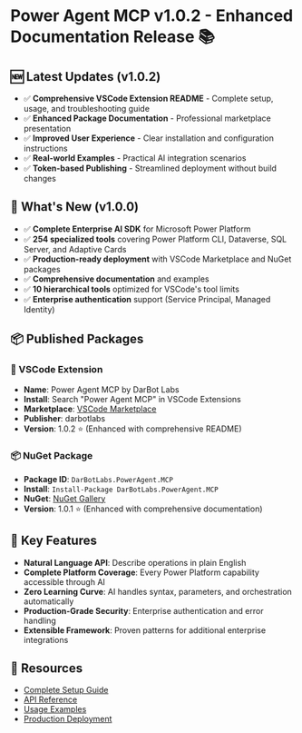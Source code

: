# Power Agent MCP v1.0.2 - Enhanced Documentation Release 📚

## 🆕 Latest Updates (v1.0.2)

- ✅ **Comprehensive VSCode Extension README** - Complete setup, usage, and troubleshooting guide
- ✅ **Enhanced Package Documentation** - Professional marketplace presentation
- ✅ **Improved User Experience** - Clear installation and configuration instructions
- ✅ **Real-world Examples** - Practical AI integration scenarios
- ✅ **Token-based Publishing** - Streamlined deployment without build changes

## 🚀 What's New (v1.0.0)

- ✅ **Complete Enterprise AI SDK** for Microsoft Power Platform
- ✅ **254 specialized tools** covering Power Platform CLI, Dataverse, SQL Server, and Adaptive Cards
- ✅ **Production-ready deployment** with VSCode Marketplace and NuGet packages
- ✅ **Comprehensive documentation** and examples
- ✅ **10 hierarchical tools** optimized for VSCode's tool limits
- ✅ **Enterprise authentication** support (Service Principal, Managed Identity)

## 📦 Published Packages

### 📱 VSCode Extension

- **Name**: Power Agent MCP by DarBot Labs
- **Install**: Search "Power Agent MCP" in VSCode Extensions
- **Marketplace**: [VSCode Marketplace](https://marketplace.visualstudio.com/items?itemName=darbotlabs.power-agent-mcp)
- **Publisher**: darbotlabs
- **Version**: 1.0.2 ⭐ (Enhanced with comprehensive README)

### 📦 NuGet Package

- **Package ID**: `DarBotLabs.PowerAgent.MCP`
- **Install**: `Install-Package DarBotLabs.PowerAgent.MCP`
- **NuGet**: [NuGet Gallery](https://www.nuget.org/packages/DarBotLabs.PowerAgent.MCP/)
- **Version**: 1.0.1 ⭐ (Enhanced with comprehensive documentation)

## 🎯 Key Features

- **Natural Language API**: Describe operations in plain English
- **Complete Platform Coverage**: Every Power Platform capability accessible through AI
- **Zero Learning Curve**: AI handles syntax, parameters, and orchestration automatically
- **Production-Grade Security**: Enterprise authentication and error handling
- **Extensible Framework**: Proven patterns for additional enterprise integrations

## 🔗 Resources

- [Complete Setup Guide](docs/MCP_CONNECTOR_SETUP.md)
- [API Reference](power-mcp.md)
- [Usage Examples](docs/MCP_USAGE_EXAMPLES.md)
- [Production Deployment](docs/PRODUCTION_DEPLOYMENT_CHECKLIST.md)
